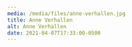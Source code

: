 ```yaml
---
media: /media/files/anne-verhallen.jpg
title: Anne Verhallen
alt: Anne Verhallen
date: 2021-04-07T17:33:00-0500
---
```


